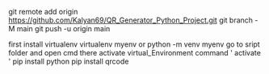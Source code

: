 git remote add origin https://github.com/Kalyan69/QR_Generator_Python_Project.git
git branch -M main
git push -u origin main




first install virtualenv
virtualenv myenv or python -m venv myenv
go to sript folder and open cmd there 
activate virtual_Environment command ' activate '
pip install python
pip install qrcode
